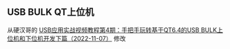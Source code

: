 ## USB BULK QT上位机

从硬汉哥的 [USB应用实战视频教程第4期：手把手玩转基于QT6.4的USB BULK上位机和下位机开发下篇（2022-11-07）](https://www.armbbs.cn/forum.php?mod=viewthread&tid=116396&highlight=USB%D3%A6%D3%C3%CA%B5%D5%BD) 修改